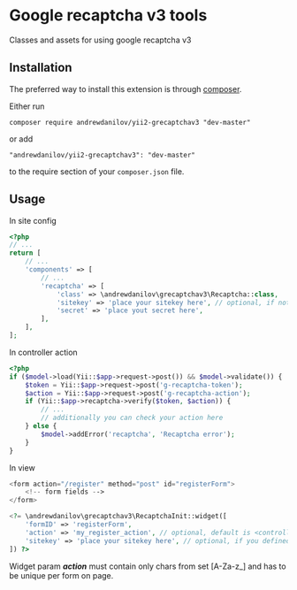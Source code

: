 Google recaptcha v3 tools
===================
Classes and assets for using google recaptcha v3

Installation
------------

The preferred way to install this extension is through [composer](http://getcomposer.org/download/).

Either run

```
composer require andrewdanilov/yii2-grecaptchav3 "dev-master"
```

or add

```
"andrewdanilov/yii2-grecaptchav3": "dev-master"
```

to the require section of your `composer.json` file.


Usage
-----

In site config
```php
<?php
// ...
return [
	// ...
	'components' => [
		// ...
		'recaptcha' => [
			'class' => \andrewdanilov\grecaptchav3\Recaptcha::class,
			'sitekey' => 'place your sitekey here', // optional, if not set, you need to define it in widget config
			'secret' => 'place yout secret here',
		],
	],
];
```

In controller action
```php
<?php
if ($model->load(Yii::$app->request->post()) && $model->validate()) {
	$token = Yii::$app->request->post('g-recaptcha-token');
	$action = Yii::$app->request->post('g-recaptcha-action');
	if (Yii::$app->recaptcha->verify($token, $action)) {
		// ...
		// additionally you can check your action here
	} else {
		$model->addError('recaptcha', 'Recaptcha error');
	}
}
```

In view
```php
<form action="/register" method="post" id="registerForm">
	<!-- form fields -->
</form>

<?= \andrewdanilov\grecaptchav3\RecaptchaInit::widget([
	'formID' => 'registerForm',
	'action' => 'my_register_action', // optional, default is <controller_id>_<action_id>_<widget_id>
	'sitekey' => 'place your sitekey here', // optional, if you defined sitekey in component config
]) ?>
```

Widget param ___action___ must contain only chars from set [A-Za-z_] and has to be unique per form on page.